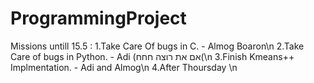 # ProgrammingProject
Missions untill 15.5 :
1.Take Care Of bugs in C. - Almog Boaron\n
2.Take Care of bugs in Python. - Adi (אם את רוצה חחח(\n
3.Finish Kmeans++ Implmentation. - Adi and Almog\n
4.After Thoursday \n
